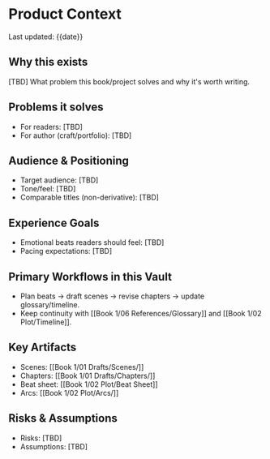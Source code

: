 # Product Context

Last updated: {{date}}

## Why this exists
[TBD] What problem this book/project solves and why it's worth writing.

## Problems it solves
- For readers: [TBD]
- For author (craft/portfolio): [TBD]

## Audience & Positioning
- Target audience: [TBD]
- Tone/feel: [TBD]
- Comparable titles (non-derivative): [TBD]

## Experience Goals
- Emotional beats readers should feel: [TBD]
- Pacing expectations: [TBD]

## Primary Workflows in this Vault
- Plan beats → draft scenes → revise chapters → update glossary/timeline.
- Keep continuity with [[Book 1/06 References/Glossary]] and [[Book 1/02 Plot/Timeline]].

## Key Artifacts
- Scenes: [[Book 1/01 Drafts/Scenes/]]
- Chapters: [[Book 1/01 Drafts/Chapters/]]
- Beat sheet: [[Book 1/02 Plot/Beat Sheet]]
- Arcs: [[Book 1/02 Plot/Arcs/]]

## Risks & Assumptions
- Risks: [TBD]
- Assumptions: [TBD]
